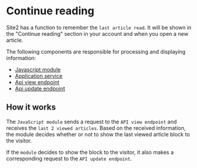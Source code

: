 # Continue reading

Site2 has a function to remember the `last article read`. It will be shown in the "Continue reading" section in your account and when you open a new article.

The following components are responsible for processing and displaying information:

- [Javascript module](./../../public/http/media/js/frontend/continue_reading)
- [Application service](./../../app/code/Application/Article/ContinueReading)
- [Api view endpoint](./../../app/code/Infrastructure/Http/Actions/POST/Api/ArticleContinueReading/DefaultAction.php)
- [Api update endpoint](./../../app/code/Infrastructure/Http/Actions/POST/Api/ArticleContinueReading/Update/DefaultAction.php)

## How it works

The `JavaScript module` sends a request to the `API view endpoint` and receives the `last 2 viewed articles`. Based on the received information, the module decides whether or not to show the last viewed article block to the visitor.

If the `module` decides to show the block to the visitor, it also makes a corresponding request to the `API update endpoint`.
